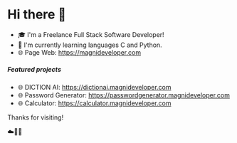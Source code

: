 # Hi there 👋

- 🎓 I'm a Freelance Full Stack Software Developer!
- 🌱 I'm currently learning languages C and Python.
- 🌐 Page Web: https://magnideveloper.com

##### Featured projects

- 🌐 DICTION AI: https://dictionai.magnideveloper.com
- 🌐 Password Generator: https://passwordgenerator.magnideveloper.com
- 🌐 Calculator: https://calculator.magnideveloper.com

Thanks for visiting!

☁️🤙💪

<!--
Here are some ideas to get you started:

- 🔭 I’m currently working on ...
- 🌱 I’m currently learning ...
- 👯 I’m looking to collaborate on ...
- 🤔 I’m looking for help with ...
- 💬 Ask me about ...
- 📫 How to reach me: ...
- 😄 Pronouns: ...
- ⚡ Fun fact: ...
-->
